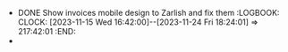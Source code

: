 - DONE Show invoices mobile design to Zarlish and fix them
  :LOGBOOK:
  CLOCK: [2023-11-15 Wed 16:42:00]--[2023-11-24 Fri 18:24:01] =>  217:42:01
  :END:
-